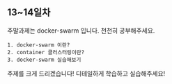 ## 13~14일차
주말과제는 docker-swarm 입니다. 천천히 공부해주세요.

```
1. docker-swarm 이란?
2. container 클러스터링이란?
3. docker-swarm 실습해보기
```

주제를 크게 드리겠습니다! 디테일하게 학습하고 실습해주세요!
